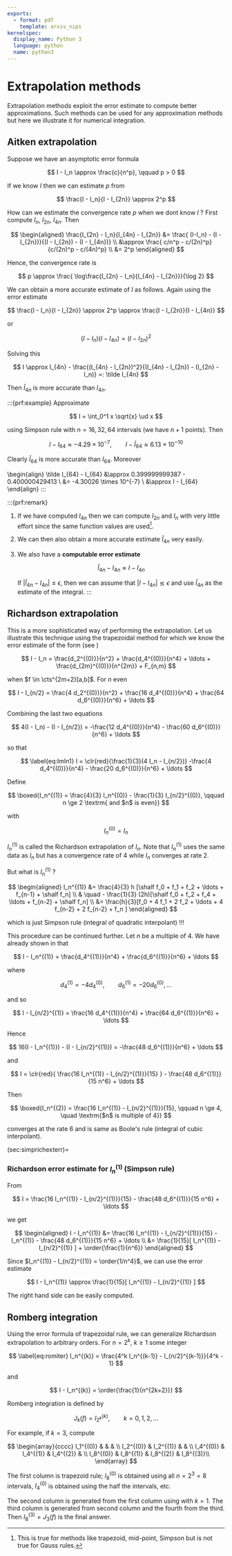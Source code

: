 ```yaml
---
exports:
  - format: pdf
    template: arxiv_nips
kernelspec:
  display_name: Python 3
  language: python
  name: python3
---
```


# Extrapolation methods

Extrapolation methods exploit the error estimate to compute better approximations. Such methods can be used for any approximation methods but here we illustrate it for numerical integration.

## Aitken extrapolation

Suppose we have an asymptotic error formula

$$
I - I_n \approx \frac{c}{n^p}, \qquad p > 0
$$ 

If we know $I$ then we can estimate $p$ from 

$$
\frac{I - I_n}{I - I_{2n}} \approx 2^p
$$ 

How can we estimate the convergence rate $p$ when we dont know $I$ ? First compute $I_n$, $I_{2n}$, $I_{4n}$. Then 

$$
\begin{aligned}
\frac{I_{2n} - I_n}{I_{4n} - I_{2n}} 
&= \frac{ (I-I_n) - (I - I_{2n})}{(I - I_{2n}) - (I - I_{4n})} \\
&\approx \frac{ c/n^p - c/(2n)^p}{c/(2n)^p - c/(4n)^p} \\
&= 2^p
\end{aligned}
$$ 

Hence, the convergence rate is

$$
p \approx \frac{ \log\frac{I_{2n} - I_n}{I_{4n} - I_{2n}}}{\log 2}
$$ 

We can obtain a more accurate estimate of $I$ as follows. Again using the error estimate

$$
\frac{I - I_n}{I - I_{2n}} \approx 2^p \approx \frac{I - I_{2n}}{I - I_{4n}}
$$ 

or

$$
(I - I_n)(I - I_{4n}) = (I - I_{2n})^2
$$ 

Solving this

$$
I \approx I_{4n} - \frac{(I_{4n} - I_{2n})^2}{(I_{4n} - I_{2n}) - (I_{2n} - I_n)} =: \tilde I_{4n}
$$

Then $\tilde I_{4n}$ is more accurate than $I_{4n}$.

:::{prf:example}
Approximate 

$$
I = \int_0^1 x \sqrt{x} \ud x
$$ 

using Simpson rule with $n=16,32,64$ intervals (we have $n+1$ points). Then

$$
I - I_{64} \approx -4.29 \times 10^{-7}, \qquad I - \tilde I_{64} \approx 6.13 \times 10^{-10}
$$

Clearly $\tilde I_{64}$ is more accurate than $I_{64}$. Moreover

\begin{align}
\tilde I_{64} - I_{64} 
&\approx 0.399999999387 - 0.400000429413 \\
&= -4.30026 \times 10^{-7}  \\
&\approx I - I_{64}
\end{align}
:::

:::{prf:remark}
1. If we have computed $I_{4n}$ then we can compute $I_{2n}$ and $I_n$ with very little effort since the same function values are used[^1]. 
1. We can then also obtain a more accurate estimate $\tilde I_{4n}$ very easily. 
1. We also have a **computable error estimate**

    $$
    \tilde I_{4n} - I_{4n} \approx I - I_{4n}
    $$ 

    If $|\tilde I_{4n} - I_{4n}| \le \epsilon$, then we can assume that $|I - I_{4n}| \lesssim \epsilon$ and use $\tilde I_{4n}$ as the estimate of the integral.
:::

## Richardson extrapolation

This is a more sophisticated way of performing the extrapolation. Let us illustrate this technique using the trapezoidal method for which we know the error estimate of the form (see [](#sec:trapzerror))

$$
I - I_n = \frac{d_2^{(0)}}{n^2} + \frac{d_4^{(0)}}{n^4} + \ldots + \frac{d_{2m}^{(0)}}{n^{2m}} + F_{n,m}
$$

when $f \in \cts^{2m+2}[a,b]$. For $n$ even

$$
I  - I_{n/2} = \frac{4 d_2^{(0)}}{n^2} + \frac{16 d_4^{(0)}}{n^4} + \frac{64 d_6^{(0)}}{n^6} + \ldots
$$

Combining the last two equations

$$
4(I - I_n) - (I - I_{n/2}) = -\frac{12 d_4^{(0)}}{n^4} - \frac{60 d_6^{(0)}}{n^6} + \ldots
$$

so that

$$
\label{eq:ImIn1}
I = \clr{red}{\frac{1}{3}(4 I_n - I_{n/2})}  -\frac{4 d_4^{(0)}}{n^4} - \frac{20 d_6^{(0)}}{n^6} + \ldots
$$

Define

$$
\boxed{I_n^{(1)} = \frac{4}{3} I_n^{(0)} - \frac{1}{3} I_{n/2}^{(0)}, \qquad n \ge 2 \textrm{ and $n$ is even}}
$$

with 

$$
I_n^{(0)} = I_n
$$ 

$I_n^{(1)}$ is called the Richardson extrapolation of $I_n$.  Note that $I_n^{(1)}$ uses the same data as $I_n$ but has a convergence rate of $4$ while $I_n$ converges at rate $2$. 

But what is $I_n^{(1)}$ ? 

$$
\begin{aligned}
I_n^{(1)} 
&= \frac{4}{3} h [\shalf f_0 + f_1 + f_2 + \ldots + f_{n-1} + \shalf f_n] \\
& \quad - \frac{1}{3} (2h)[\shalf f_0 + f_2 + f_4 + \ldots + f_{n-2} + \shalf f_n] \\
&= \frac{h}{3}[f_0 + 4 f_1 + 2 f_2 + \ldots + 4 f_{n-2} + 2 f_{n-2} + f_n ]
\end{aligned}
$$ 

which is just Simpson rule (integral of quadratic interpolant) !!!

This procedure can be continued further. Let $n$ be a multiple of 4. We
have already shown in [](#eq:ImIn1) that

$$
I - I_n^{(1)} = \frac{d_4^{(1)}}{n^4} + \frac{d_6^{(1)}}{n^6} + \ldots
$$

where

$$
d_4^{(1)} = -4 d_4^{(0)}, \qquad d_6^{(1)} = -20 d_6^{(0)}, \ldots
$$

and so

$$
I - I_{n/2}^{(1)} = \frac{16 d_4^{(1)}}{n^4} + \frac{64 d_6^{(1)}}{n^6} + \ldots
$$

Hence

$$
16(I - I_n^{(1)}) - (I - I_{n/2}^{(1)}) = -\frac{48 d_6^{(1)}}{n^6} + \ldots
$$

and

$$
I = \clr{red}{ \frac{16 I_n^{(1)} - I_{n/2}^{(1)}}{15} } - \frac{48 d_6^{(1)}}{15 n^6} + \ldots
$$

Then

$$
\boxed{I_n^{(2)} = \frac{16 I_n^{(1)} - I_{n/2}^{(1)}}{15}, \qquad n \ge 4, \quad \textrm{$n$ is multiple of 4}}
$$

converges at the rate 6 and is same as Boole's rule (integral of cubic interpolant).

(sec:simprichexterr)=
### Richardson error estimate for $I_n^{(1)}$ (Simpson rule)

From

$$
I = \frac{16 I_n^{(1)} - I_{n/2}^{(1)}}{15} - \frac{48 d_6^{(1)}}{15 n^6} + \ldots
$$

we get 

$$
\begin{aligned}
I - I_n^{(1)} &= \frac{16 I_n^{(1)} - I_{n/2}^{(1)}}{15} - I_n^{(1)} - \frac{48 d_6^{(1)}}{15 n^6} + \ldots \\
&= \frac{1}{15}[ I_n^{(1)} - I_{n/2}^{(1)} ] + \order{\frac{1}{n^6}}
\end{aligned}
$$ 

Since $I_n^{(1)} - I_{n/2}^{(1)}  = \order{1/n^4}$, we
can use the error estimate

$$
I - I_n^{(1)} \approx \frac{1}{15}[ I_n^{(1)} - I_{n/2}^{(1)} ]
$$ 

The
right hand side can be easily computed.

## Romberg integration

Using the error formula of trapezoidal rule, we can generalize Richardson extrapolation to arbitrary orders. For $n = 2^k$, $k \ge 1$ some integer

$$
\label{eq:romiter}
I_n^{(k)} = \frac{4^k I_n^{(k-1)} - I_{n/2}^{(k-1)}}{4^k - 1}
$$ 

and 

$$
I - I_n^{(k)} = \order{\frac{1}{n^{2k+2}}}
$$

Romberg integration is defined by

$$
J_k(f) = I_{2^k}^{(k)}, \qquad k=0,1,2,\ldots
$$ 

For example, if $k=3$, compute 

$$
\begin{array}{cccc}
I_1^{(0)} & & & \\
I_2^{(0)} & I_2^{(1)} & & \\
I_4^{(0)} & I_4^{(1)} & I_4^{(2)} & \\
I_8^{(0)} & I_8^{(1)} & I_8^{(2)} & I_8^{(3)}\\
\end{array}
$$ 

The first column is trapezoid rule; $I_8^{(0)}$ is obtained using all $n = 2^3 = 8$ intervals, $I_4^{(0)}$ is obtained using the half the intervals, etc. 

The second column is generated from the first column using [](#eq:romiter) with $k=1$. The third column is generated from second column and the fourth from the third. Then $I_8^{(3)}=J_3(f)$ is
the final answer.

[^1]: This is true for methods like trapezoid, mid-point, Simpson but is
    not true for Gauss rules.
